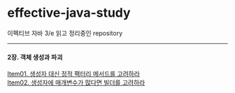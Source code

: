 # effective-java-study
이펙티브 자바 3/e 읽고 정리중인 repository

---


#### 2장. 객체 생성과 파괴
   [Item01. 생성자 대신 정적 팩터리 메서드를 고려하라](https://github.com/JaedooKim/effective-java-study/blob/main/contents/Item01.md)  
   [Item02. 생성자에 매개변수가 많다면 빌더를 고려하라](https://github.com/JaedooKim/effective-java-study/blob/main/contents/Item02.md)
